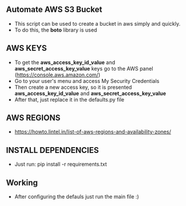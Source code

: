 ## Automate AWS S3 Bucket
- This script can be used to create a bucket in aws simply and quickly.
- To do this, the **boto** library is used

## AWS KEYS
- To get the **aws_access_key_id_value** and **aws_secret_access_key_value** keys go to the AWS panel (https://console.aws.amazon.com/)
- Go to your user's menu and access My Security Credentials
- Then create a new access key, so it is presented **aws_access_key_id_value** and **aws_secret_access_key_value**
- After that, just replace it in the defaults.py file

## AWS REGIONS
- https://howto.lintel.in/list-of-aws-regions-and-availability-zones/

## INSTALL DEPENDENCIES
- Just run: pip install -r requirements.txt

## Working 
- After configuring the defauls just run the main file :)